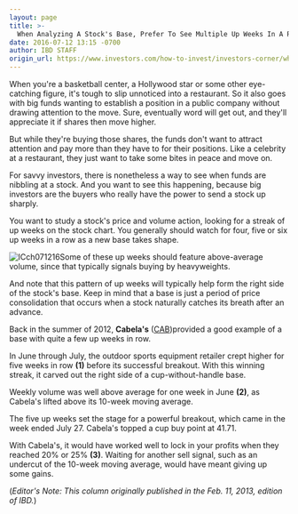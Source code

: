 ```yaml
---
layout: page
title: >-
  When Analyzing A Stock's Base, Prefer To See Multiple Up Weeks In A Row
date: 2016-07-12 13:15 -0700
author: IBD STAFF
origin_url: https://www.investors.com/how-to-invest/investors-corner/when-analyzing-a-stocks-base-prefer-to-see-multiple-up-weeks-in-a-row/
---
```


When you're a basketball center, a Hollywood star or some other eye-catching figure, it's tough to slip unnoticed into a restaurant. So it also goes with big funds wanting to establish a position in a public company without drawing attention to the move. Sure, eventually word will get out, and they'll appreciate it if shares then move higher.

But while they're buying those shares, the funds don't want to attract attention and pay more than they have to for their positions. Like a celebrity at a restaurant, they just want to take some bites in peace and move on.

For savvy investors, there is nonetheless a way to see when funds are nibbling at a stock. And you want to see this happening, because big investors are the buyers who really have the power to send a stock up sharply.

You want to study a stock's price and volume action, looking for a streak of up weeks on the stock chart. You generally should watch for four, five or six up weeks in a row as a new base takes shape.

![ICch071216](https://www.investors.com/wp-content/uploads/2016/07/ICch071216-1024x577.jpg)Some of these up weeks should feature above-average volume, since that typically signals buying by heavyweights.

And note that this pattern of up weeks will typically help form the right side of the stock's base. Keep in mind that a base is just a period of price consolidation that occurs when a stock naturally catches its breath after an advance.

Back in the summer of 2012, **Cabela's** ([CAB](https://research.investors.com/quote.aspx?symbol=CAB))provided a good example of a base with quite a few up weeks in row.

In June through July, the outdoor sports equipment retailer crept higher for five weeks in row **(1)** before its successful breakout. With this winning streak, it carved out the right side of a cup-without-handle base.

Weekly volume was well above average for one week in June **(2)**, as Cabela's lifted above its 10-week moving average.

The five up weeks set the stage for a powerful breakout, which came in the week ended July 27. Cabela's topped a cup buy point at 41.71.

With Cabela's, it would have worked well to lock in your profits when they reached 20% or 25% **(3)**. Waiting for another sell signal, such as an undercut of the 10-week moving average, would have meant giving up some gains.

(_Editor's Note: This column originally published in the Feb. 11, 2013, edition of IBD._)
